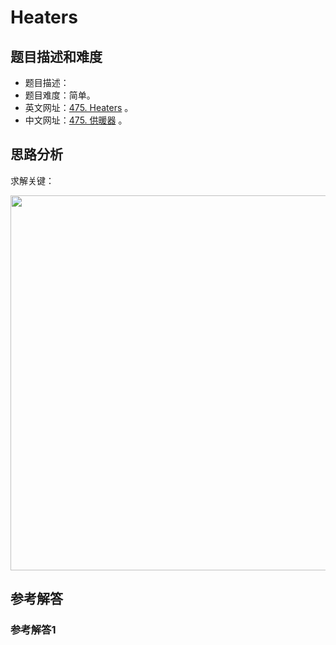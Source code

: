 # Heaters

## 题目描述和难度
+ 题目描述：
+ 题目难度：简单。
+ 英文网址：[475. Heaters](https://leetcode.com/problems/heaters/description/)  。
+ 中文网址：[475. 供暖器](https://leetcode-cn.com/problems/heaters/description/)  。
## 思路分析
求解关键：

<img src="https://liweiwei1419.github.io/images/leetcode-solution/" width="600">

## 参考解答
### 参考解答1

```java

```